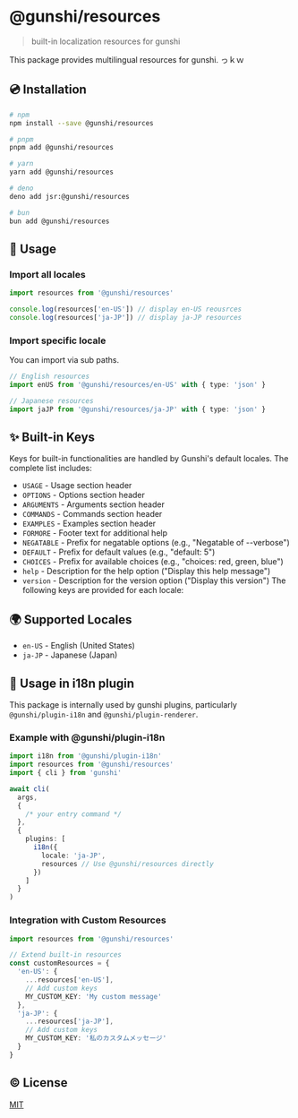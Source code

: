 # @gunshi/resources

> built-in localization resources for gunshi

This package provides multilingual resources for gunshi.
っｋｗ

## 💿 Installation

```sh
# npm
npm install --save @gunshi/resources

# pnpm
pnpm add @gunshi/resources

# yarn
yarn add @gunshi/resources

# deno
deno add jsr:@gunshi/resources

# bun
bun add @gunshi/resources
```

## 🚀 Usage

### Import all locales

```ts
import resources from '@gunshi/resources'

console.log(resources['en-US']) // display en-US reousrces
console.log(resources['ja-JP']) // display ja-JP resources
```

### Import specific locale

You can import via sub paths.

```ts
// English resources
import enUS from '@gunshi/resources/en-US' with { type: 'json' }

// Japanese resources
import jaJP from '@gunshi/resources/ja-JP' with { type: 'json' }
```

## ✨ Built-in Keys

Keys for built-in functionalities are handled by Gunshi's default locales. The complete list includes:

- `USAGE` - Usage section header
- `OPTIONS` - Options section header
- `ARGUMENTS` - Arguments section header
- `COMMANDS` - Commands section header
- `EXAMPLES` - Examples section header
- `FORMORE` - Footer text for additional help
- `NEGATABLE` - Prefix for negatable options (e.g., "Negatable of --verbose")
- `DEFAULT` - Prefix for default values (e.g., "default: 5")
- `CHOICES` - Prefix for available choices (e.g., "choices: red, green, blue")
- `help` - Description for the help option ("Display this help message")
- `version` - Description for the version option ("Display this version")
  The following keys are provided for each locale:

## 🌍 Supported Locales

- `en-US` - English (United States)
- `ja-JP` - Japanese (Japan)

## 🧩 Usage in i18n plugin

This package is internally used by gunshi plugins, particularly `@gunshi/plugin-i18n` and `@gunshi/plugin-renderer`.

### Example with @gunshi/plugin-i18n

```ts
import i18n from '@gunshi/plugin-i18n'
import resources from '@gunshi/resources'
import { cli } from 'gunshi'

await cli(
  args,
  {
    /* your entry command */
  },
  {
    plugins: [
      i18n({
        locale: 'ja-JP',
        resources // Use @gunshi/resources directly
      })
    ]
  }
)
```

### Integration with Custom Resources

```ts
import resources from '@gunshi/resources'

// Extend built-in resources
const customResources = {
  'en-US': {
    ...resources['en-US'],
    // Add custom keys
    MY_CUSTOM_KEY: 'My custom message'
  },
  'ja-JP': {
    ...resources['ja-JP'],
    // Add custom keys
    MY_CUSTOM_KEY: '私のカスタムメッセージ'
  }
}
```

## ©️ License

[MIT](http://opensource.org/licenses/MIT)
